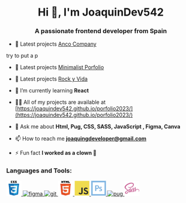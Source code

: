 <h1 align="center">Hi 👋, I'm JoaquinDev542</h1>
<h3 align="center">A passionate frontend developer from Spain</h3>

- 🔭 Latest projects [Anco Company](https://joaquindev542.github.io/AncoCompany/)
<p>try to put a p </p>

- 🔭 Latest projects [Minimalist Porfolio](https://joaquindev542.github.io/porfolio2023/)

- 🔭 Latest projects [Rock y Vida](https://github.com/JoaquinDev542/rock-vida)

- 🌱 I’m currently learning **React**

- 👨‍💻 All of my projects are available at [https://joaquindev542.github.io/porfolio2023/](https://joaquindev542.github.io/porfolio2023/)

- 💬 Ask me about **Html, Pug, CSS, SASS, JavaScript , Figma, Canva**

- 📫 How to reach me **joaquingdeveloper@gmail.com**

- ⚡ Fun fact **I worked as a clown 🤡**

<h3 align="left">Languages and Tools:</h3>
<p align="left"> <a href="https://www.w3schools.com/css/" target="_blank" rel="noreferrer"> <img src="https://raw.githubusercontent.com/devicons/devicon/master/icons/css3/css3-original-wordmark.svg" alt="css3" width="40" height="40"/> </a> <a href="https://www.figma.com/" target="_blank" rel="noreferrer"> <img src="https://www.vectorlogo.zone/logos/figma/figma-icon.svg" alt="figma" width="40" height="40"/> </a> <a href="https://git-scm.com/" target="_blank" rel="noreferrer"> <img src="https://www.vectorlogo.zone/logos/git-scm/git-scm-icon.svg" alt="git" width="40" height="40"/> </a> <a href="https://www.w3.org/html/" target="_blank" rel="noreferrer"> <img src="https://raw.githubusercontent.com/devicons/devicon/master/icons/html5/html5-original-wordmark.svg" alt="html5" width="40" height="40"/> </a> <a href="https://developer.mozilla.org/en-US/docs/Web/JavaScript" target="_blank" rel="noreferrer"> <img src="https://raw.githubusercontent.com/devicons/devicon/master/icons/javascript/javascript-original.svg" alt="javascript" width="40" height="40"/> </a> <a href="https://www.photoshop.com/en" target="_blank" rel="noreferrer"> <img src="https://raw.githubusercontent.com/devicons/devicon/master/icons/photoshop/photoshop-line.svg" alt="photoshop" width="40" height="40"/> </a> <a href="https://pugjs.org" target="_blank" rel="noreferrer"> <img src="https://cdn.worldvectorlogo.com/logos/pug.svg" alt="pug" width="40" height="40"/> </a> <a href="https://sass-lang.com" target="_blank" rel="noreferrer"> <img src="https://raw.githubusercontent.com/devicons/devicon/master/icons/sass/sass-original.svg" alt="sass" width="40" height="40"/> </a> </p>
